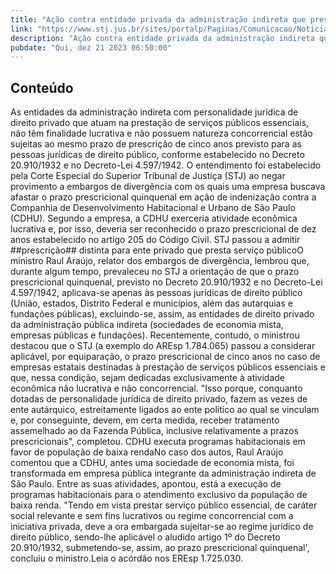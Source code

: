 ```yaml
---
title: "Ação contra entidade privada da administração indireta que presta serviço público sem fim lucrativo prescreve em cinco anos"
link: "https://www.stj.jus.br/sites/portalp/Paginas/Comunicacao/Noticias/2023/21122023-Acao-contra-entidade-privada-da-administracao-indireta-que-presta-servico-publico-prescreve-em-cinco-anos.aspx"
description: "Ação contra entidade privada da administração indireta que presta serviço público sem fim lucrativo prescreve em cinco anos"
pubdate: "Qui, dez 21 2023 06:50:00"
---
```


## Conteúdo

As entidades da administração indireta com personalidade jurídica de direito privado que atuam na prestação de serviços públicos essenciais, não têm finalidade lucrativa e não possuem natureza concorrencial estão sujeitas ao mesmo prazo de prescrição de cinco anos previsto para as pessoas jurídicas de direito público, conforme estabelecido no Decreto 20.910/1932 e no Decreto-Lei 4.597/1942. O entendimento foi estabelecido pela Corte Especial do Superior Tribunal de Justiça (STJ) ao negar provimento a embargos de divergência com os quais uma empresa buscava afastar o prazo prescricional quinquenal em ação de indenização contra a Companhia de Desenvolvimento Habitacional e Urbano de São Paulo (CDHU). Segundo a empresa, a CDHU exerceria atividade econômica lucrativa e, por isso, deveria ser reconhecido o prazo prescricional de dez anos estabelecido no artigo 205 do Código Civil. STJ passou a admitir ##prescrição## distinta para ente privado que presta serviço públicoO ministro Raul Araújo, relator dos embargos de divergência, lembrou que, durante algum tempo, prevaleceu no STJ a orientação de que o prazo prescricional quinquenal, previsto no Decreto 20.910/1932 e no Decreto-Lei 4.597/1942, aplicava-se apenas às pessoas jurídicas de direito público (União, estados, Distrito Federal e municípios, além das autarquias e fundações públicas), excluindo-se, assim, as entidades de direito privado da administração pública indireta (sociedades de economia mista, empresas públicas e fundações). Recentemente, contudo, o ministrou destacou que o STJ (a exemplo do AREsp 1.784.065) passou a considerar aplicável, por equiparação, o prazo prescricional de cinco anos no caso de empresas estatais destinadas à prestação de serviços públicos essenciais e que, nessa condição, sejam dedicadas exclusivamente à atividade econômica não lucrativa e não concorrencial. "Isso porque, conquanto dotadas de personalidade jurídica de direito privado, fazem as vezes de ente autárquico, estreitamente ligados ao ente político ao qual se vinculam e, por conseguinte, devem, em certa medida, receber tratamento assemelhado ao da Fazenda Pública, inclusive relativamente a prazos prescricionais", completou. CDHU executa programas habitacionais em favor de população de baixa rendaNo caso dos autos, Raul Araújo comentou que a CDHU, antes uma sociedade de economia mista, foi transformada em empresa pública integrante da administração indireta de São Paulo. Entre as suas atividades, apontou, está a execução de programas habitacionais para o atendimento exclusivo da população de baixa renda. "Tendo em vista prestar serviço público essencial, de caráter social relevante e sem fins lucrativos ou regime concorrencial com a iniciativa privada, deve a ora embargada sujeitar-se ao regime jurídico de direito público, sendo-lhe aplicável o aludido artigo 1º do Decreto 20.910/1932, submetendo-se, assim, ao prazo prescricional quinquenal', concluiu o ministro.Leia o acórdão nos EREsp 1.725.030.
